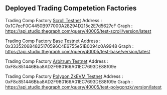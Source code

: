 
## Deployed Trading Competetion Factories


Trading Comp Factory [Scroll Testnet](https://sepolia.scrollscan.com/address/0x1C7ecF0C4450B977000A28294D215c2E7d5627cF) 
Address : 0x1C7ecF0C4450B977000A28294D215c2E7d5627cF
Graph : https://api.studio.thegraph.com/query/40005/test-scroll/version/latest

Trading Comp Factory [Base Testnet](https://goerli.basescan.org/address/0x333520684825170596C4E6755e51B0094c0A9948) 
Address : 0x333520684825170596C4E6755e51B0094c0A9948
Graph : https://api.studio.thegraph.com/query/40005/test-base/version/latest

Trading Comp Factory [Arbitrum Testnet](https://goerli.arbiscan.io/address/0xF8c851446Bba8AD2F980166A01EC7693DE88f09e#code) 
Address : 0xF8c851446Bba8AD2F980166A01EC7693DE88f09e



Trading Comp Factory [Polygon ZkEVM Testnet](https://testnet-zkevm.polygonscan.com/address/0xF8c851446Bba8AD2F980166A01EC7693DE88f09e#code) 
Address : 0xF8c851446Bba8AD2F980166A01EC7693DE88f09e
Graph : https://api.studio.thegraph.com/query/40005/test-polygonzk/version/latest
